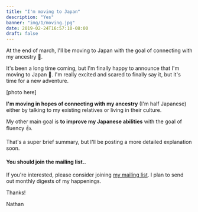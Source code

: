 ```yaml
---
title: "I'm moving to Japan"
description: "Yes"
banner: "img/1/moving.jpg"
date: 2019-02-24T16:57:10-08:00
draft: false
---
```


At the end of march, I'll be moving to Japan with the goal of connecting with my ancestry 🎉.

It's been a long time coming, but I'm finally happy to announce that I'm moving to Japan 🎉. I'm really excited and scared to finally say it, but it's time for a new adventure.

[photo here]

**I'm moving in hopes of connecting with my ancestry** (I'm half Japanese) either by talking to my existing relatives or living in their culture.

My other main goal is **to improve my Japanese abilities** with the goal of fluency 👍.

That's a super brief summary, but I'll be posting a more detailed explanation soon.

#### You should join the mailing list..

If you're interested, please consider joining [my mailing list](/mailing_list). I plan to send out monthly digests of my happenings.

Thanks!

Nathan



